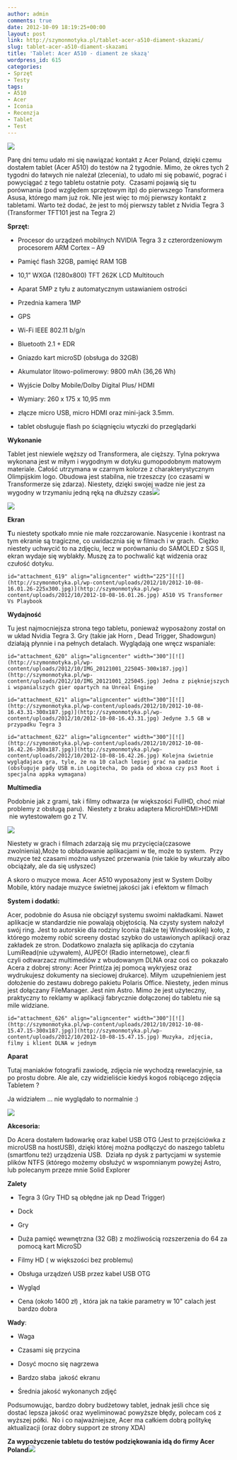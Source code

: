 ```yaml
---
author: admin
comments: true
date: 2012-10-09 18:19:25+00:00
layout: post
link: http://szymonmotyka.pl/tablet-acer-a510-diament-skazami/
slug: tablet-acer-a510-diament-skazami
title: 'Tablet: Acer A510 - diament ze skazą'
wordpress_id: 615
categories:
- Sprzęt
- Testy
tags:
- A510
- Acer
- Iconia
- Recenzja
- Tablet
- Test
---
```


[![](http://szymonmotyka.pl/wp-content/uploads/2012/10/2012-10-08-16.01.42-300x225.jpg)](http://szymonmotyka.pl/wp-content/uploads/2012/10/2012-10-08-16.01.42.jpg)


Parę dni temu udało mi się nawiązać kontakt z Acer Poland, dzięki czemu dostałem tablet (Acer A510) do testów na 2 tygodnie. Mimo, że okres tych 2 tygodni do łatwych nie należał (zlecenia), to udało mi się pobawić, pograć i powyciągać z tego tabletu ostatnie poty.  Czasami pojawią się tu porównania (pod względem sprzętowym itp) do pierwszego Transformera Asusa, którego mam już rok. NIe jest więc to mój pierwszy kontakt z tabletami. Warto też dodać, że jest to mój pierwszy tablet z Nvidia Tegra 3 (Transformer TFT101 jest na Tegra 2)<!-- more -->

**Sprzęt:**



	
  * Procesor do urządzeń mobilnych NVIDIA Tegra 3 z czterordzeniowym procesorem ARM Cortex – A9

	
  * Pamięć flash 32GB, pamięć RAM 1GB

	
  * 10,1” WXGA (1280x800) TFT 262K LCD Multitouch

	
  * Aparat 5MP z tyłu z automatycznym ustawianiem ostrości

	
  * Przednia kamera 1MP

	
  * GPS

	
  * Wi-Fi IEEE 802.11 b/g/n

	
  * Bluetooth 2.1 + EDR

	
  * Gniazdo kart microSD (obsługa do 32GB)

	
  * Akumulator litowo-polimerowy: 9800 mAh (36,26 Wh)

	
  * Wyjście Dolby Mobile/Dolby Digital Plus/ HDMI

	
  * Wymiary: 260 x 175 x 10,95 mm

	
  * złącze micro USB, micro HDMI oraz mini-jack 3.5mm.

	
  * tablet obsługuje flash po ściągnięciu wtyczki do przeglądarki


**<!-- more -->Wykonanie**

Tablet jest niewiele węższy od Transformera, ale cięższy. Tylna pokrywa wykonana jest w miłym i wygodnym w dotyku gumopodobnym matowym materiale. Całość utrzymana w czarnym kolorze z charakterystycznym Olimpijskim logo. Obudowa jest stabilna, nie trzeszczy (co czasami w Transformerze się zdarza). Niestety, dzięki swojej wadze nie jest za wygodny w trzymaniu jedną ręką na dłuższy czas[![](http://szymonmotyka.pl/wp-content/uploads/2012/10/2012-10-08-16.01.58-300x225.jpg)](http://szymonmotyka.pl/wp-content/uploads/2012/10/2012-10-08-16.01.58.jpg)

[![](http://szymonmotyka.pl/wp-content/uploads/2012/10/2012-10-08-16.02.09-225x300.jpg)](http://szymonmotyka.pl/wp-content/uploads/2012/10/2012-10-08-16.02.09.jpg)

**Ekran**

**T**u niestety spotkało mnie nie małe rozczarowanie. Nasycenie i kontrast na tym ekranie są tragiczne, co uwidacznia się w filmach i w grach.  Ciężko niestety uchwycić to na zdjęciu, lecz w porównaniu do SAMOLED z SGS II, ekran wydaje się wyblakły. Muszę za to pochwalić kąt widzenia oraz czułość dotyku.

```id="attachment_619" align="aligncenter" width="225"][![](http://szymonmotyka.pl/wp-content/uploads/2012/10/2012-10-08-16.01.26-225x300.jpg)](http://szymonmotyka.pl/wp-content/uploads/2012/10/2012-10-08-16.01.26.jpg) A510 VS Transformer Vs Playbook```

**Wydajność**

Tu jest najmocniejsza strona tego tabletu, ponieważ wyposażony został on w układ Nvidia Tegra 3. Gry (takie jak Horn , Dead Trigger, Shadowgun) działają płynnie i na pełnych detalach. Wyglądają one wręcz wspaniale:

```id="attachment_620" align="aligncenter" width="300"][![](http://szymonmotyka.pl/wp-content/uploads/2012/10/IMG_20121001_225045-300x187.jpg)](http://szymonmotyka.pl/wp-content/uploads/2012/10/IMG_20121001_225045.jpg) Jedna z piękniejszych i wspanialszych gier opartych na Unreal Engine```

```id="attachment_621" align="aligncenter" width="300"][![](http://szymonmotyka.pl/wp-content/uploads/2012/10/2012-10-08-16.43.31-300x187.jpg)](http://szymonmotyka.pl/wp-content/uploads/2012/10/2012-10-08-16.43.31.jpg) Jedyne 3.5 GB w przypadku Tegra 3```

```id="attachment_622" align="aligncenter" width="300"][![](http://szymonmotyka.pl/wp-content/uploads/2012/10/2012-10-08-16.42.26-300x187.jpg)](http://szymonmotyka.pl/wp-content/uploads/2012/10/2012-10-08-16.42.26.jpg) Kolejna świetnie wyglądajaca gra, tyle, że na 10 calach lepiej grać na padzie (obsługuje pady USB m.in Logitecha, Do pada od xboxa czy ps3 Root i specjalna appka wymagana)```

**Multimedia**

Podobnie jak z grami, tak i filmy odtwarza (w większości FullHD, choć miał problemy z obsługą paru).  Niestety z braku adaptera MicroHDMI>HDMI  nie wytestowałem go z TV.

[![](http://szymonmotyka.pl/wp-content/uploads/2012/10/IMG_20121008_134959-300x187.jpg)](http://szymonmotyka.pl/wp-content/uploads/2012/10/IMG_20121008_134959.jpg)

Niestety w grach i filmach zdarzają się mu przycięcia(czasowe zwolnienia),Może to obładowanie aplikacjami w tle, może to system.  Przy muzyce też czasami można usłyszeć przerwania (nie takie by wkurzały albo obciążały, ale da się usłyszeć)

A skoro o muzyce mowa. Acer A510 wyposażony jest w System Dolby Mobile, który nadaje muzyce świetnej jakości jak i efektom w filmach

**System i dodatki:**

Acer, podobnie do Asusa nie obciązył systemu swoimi nakładkami. Nawet aplikacje w standardzie nie powalają objętością. Na czysty system nałożył swój ring. Jest to autorskie dla rodziny Iconia (także tej Windwoskiej) koło, z którego możemy robić screeny dostać szybko do ustawionych aplikacji oraz zakładek ze stron. Dodatkowo znalazła się aplikacja do czytania LumiRead(nie używałem), AUPEO! (Radio internetowe), clear.fi czyli odtwarzacz multimediów z wbudowanym DLNA oraz coś co  pokazało Acera z dobrej strony: Acer Print(za jej pomocą wykryjesz oraz wydrukujesz dokumenty na sieciowej drukarce). Miłym  uzupełnieniem jest dołożenie do zestawu dobrego pakietu Polaris Office. Niestety, jeden minus jest dołączany FileManager. Jest nim Astro. Mimo że jest użyteczny, praktyczny to reklamy w aplikacji fabrycznie dołączonej do tabletu nie są mile widziane.

```id="attachment_626" align="aligncenter" width="300"][![](http://szymonmotyka.pl/wp-content/uploads/2012/10/2012-10-08-15.47.15-300x187.jpg)](http://szymonmotyka.pl/wp-content/uploads/2012/10/2012-10-08-15.47.15.jpg) Muzyka, zdjęcia, filmy i klient DLNA w jednym```

**Aparat**

Tutaj maniaków fotografii zawiodę, zdjęcia nie wychodzą rewelacyjnie, sa po prostu dobre. Ale ale, czy widzieliście kiedyś kogoś robiącego zdjęcia Tabletem ?

Ja widziałem ... nie wyglądało to normalnie :)

[![](http://szymonmotyka.pl/wp-content/uploads/2012/10/2012-10-08-14.00.47-300x225.jpg)](http://szymonmotyka.pl/wp-content/uploads/2012/10/2012-10-08-14.00.47.jpg)

**Akcesoria:**

Do Acera dostałem ładowarkę oraz kabel USB OTG (Jest to przejściówka z microUSB na hostUSB), dzięki której można podłączyć do naszego tabletu (smartfonu też) urządzenia USB.  Działa np dysk z partycjami w systemie plików NTFS (którego możemy obsłużyć w wspomnianym powyżej Astro, lub polecanym przeze mnie Solid Explorer

**Zalety**



	
  * Tegra 3 (Gry THD są obłędne jak np Dead Trigger)

	
  * Dock

	
  * Gry

	
  * Duża pamięć wewnętrzna (32 GB) z możliwością rozszerzenia do 64 za pomocą kart MicroSD

	
  * Filmy HD ( w większości bez problemu)

	
  * Obsługa urządzeń USB przez kabel USB OTG

	
  * Wygląd

	
  * Cena (około 1400 zł) , która jak na takie parametry w 10" calach jest bardzo dobra


**Wady**:



	
  * Waga

	
  * Czasami się przycina

	
  * Dosyć mocno się nagrzewa

	
  * Bardzo słaba  jakość ekranu

	
  * Średnia jakość wykonanych zdjęć


Podsumowując, bardzo dobry budżetowy tablet, jednak jeśli chce się dostać lepsza jakość oraz wyeliminować powyższe błędy, polecam coś z wyższej półki.  No i co najważniejsze, Acer ma całkiem dobrą politykę aktualizacji (oraz dobry support ze strony XDA)

**Za wypożyczenie tabletu do testów podziękowania idą do firmy Acer Poland**[![](http://szymonmotyka.pl/wp-content/uploads/2012/10/acerlogi.jpg)](http://szymonmotyka.pl/wp-content/uploads/2012/10/acerlogi.jpg)

